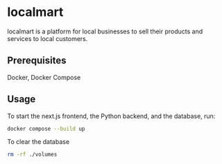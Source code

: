 # localmart

localmart is a platform for local businesses to sell their products and services to local customers.

## Prerequisites

Docker, Docker Compose

## Usage

To start the next.js frontend, the Python backend, and the database, run:
```bash
docker compose --build up
```

To clear the database
```bash
rm -rf ./volumes
```